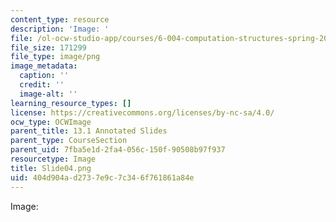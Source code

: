 ```yaml
---
content_type: resource
description: 'Image: '
file: /ol-ocw-studio-app/courses/6-004-computation-structures-spring-2017/404d904ad2737e9c7c346f761861a84e_Slide04.png
file_size: 171299
file_type: image/png
image_metadata:
  caption: ''
  credit: ''
  image-alt: ''
learning_resource_types: []
license: https://creativecommons.org/licenses/by-nc-sa/4.0/
ocw_type: OCWImage
parent_title: 13.1 Annotated Slides
parent_type: CourseSection
parent_uid: 7fba5e1d-2fa4-056c-150f-90508b97f937
resourcetype: Image
title: Slide04.png
uid: 404d904a-d273-7e9c-7c34-6f761861a84e
---
```

Image: 